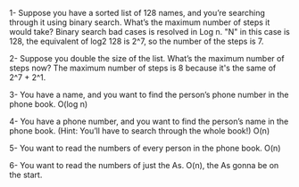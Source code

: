 1- Suppose you have a sorted list of 128 names, and you’re searching through it using binary search. What’s the maximum number of steps it would take?
    Binary search bad cases is resolved in Log n. "N" in this case is 128, the equivalent of log2 128 is 2^7, so the number of the steps is 7.

2- Suppose you double the size of the list. What’s the maximum number of steps now?
    The maximum number of steps is 8 because it's the same of 2^7 + 2^1.

3- You have a name, and you want to find the person’s phone number in the phone book.
    O(log n)

4- You have a phone number, and you want to find the person’s name in the phone book. (Hint: You’ll have to search through the whole book!)
    O(n)

5- You want to read the numbers of every person in the phone book.
    O(n)

6- You want to read the numbers of just the As.
    O(n), the As gonna be on the start.

    